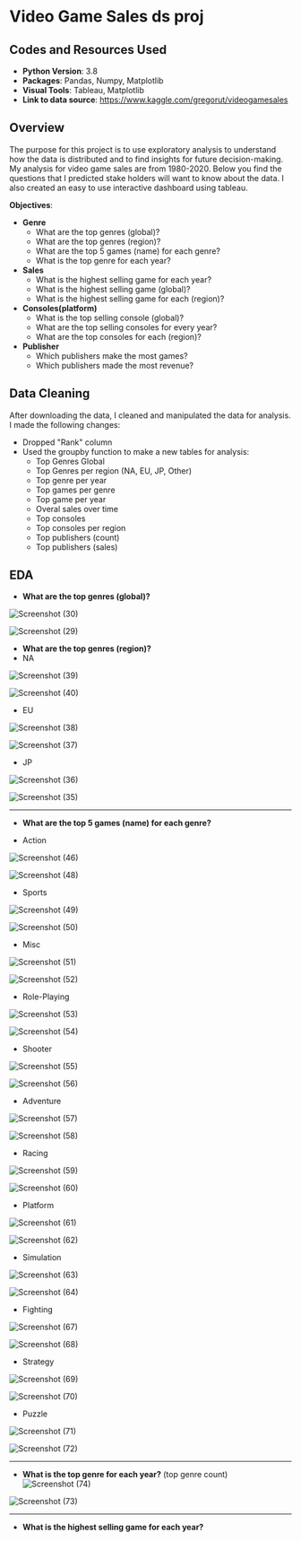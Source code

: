# Video Game Sales ds proj

## Codes and Resources Used
* **Python Version**: 3.8
* **Packages**: Pandas, Numpy, Matplotlib
* **Visual Tools**: Tableau, Matplotlib
* **Link to data source**: https://www.kaggle.com/gregorut/videogamesales

## Overview
The purpose for this project is to use exploratory analysis to understand how the data is distributed and to find insights for future decision-making. My analysis for video game sales are from 1980-2020. Below you find the questions that I predicted stake holders will want to know about the data. I also created an easy to use interactive dashboard using tableau.

**Objectives**:
* **Genre**
  * What are the top genres (global)?
  * What are the top genres (region)?
  * What are the top 5 games (name) for each genre?
  * What is the top genre for each year? 
* **Sales**
  * What is the highest selling game for each year?
  * What is the highest selling game (global)?
  * What is the highest selling game for each (region)?
* **Consoles(platform)**
  * What is the top selling console (global)?
  * What are the top selling consoles for every year?
  * What are the top consoles for each (region)?
* **Publisher**
  * Which publishers make the most games?
  * Which publishers made the most revenue?

## Data Cleaning
After downloading the data, I cleaned and manipulated the data for analysis. I made the following changes:

* Dropped "Rank" column
* Used the groupby function to make a new tables for analysis:
  * Top Genres Global
  * Top Genres per region (NA, EU, JP, Other)
  * Top genre per year
  * Top games per genre
  * Top game per year
  * Overal sales over time
  * Top consoles 
  * Top consoles per region
  * Top publishers (count)
  * Top publishers (sales)

## EDA
* **What are the top genres (global)?**

![Screenshot (30)](https://user-images.githubusercontent.com/91089401/146479116-631238b2-52e0-4893-8a54-a91bb653f548.png)

![Screenshot (29)](https://user-images.githubusercontent.com/91089401/146479087-838422a0-dd9b-41ea-9179-7880bf4ce653.png)

* **What are the top genres (region)?**
 * NA

![Screenshot (39)](https://user-images.githubusercontent.com/91089401/146479757-4c744767-1891-4f27-83d6-ca3e14beecb9.png)

![Screenshot (40)](https://user-images.githubusercontent.com/91089401/146479785-f951e8cf-d5be-4741-9e87-869452133a12.png)

* EU
 
 ![Screenshot (38)](https://user-images.githubusercontent.com/91089401/146479849-a9e5601c-e680-41e5-a265-42e14b23be87.png)
 
 ![Screenshot (37)](https://user-images.githubusercontent.com/91089401/146479822-fcd67674-dc30-4a6a-8430-201897a65b48.png)

* JP

![Screenshot (36)](https://user-images.githubusercontent.com/91089401/146479882-c58ca7ea-ef71-4091-b235-f859c65f05c0.png)

![Screenshot (35)](https://user-images.githubusercontent.com/91089401/146479897-08d521a5-3ab3-4e68-97fa-efdad41564e3.png)

_________________________________________________________________________________________________________________________________________________________________________________
* **What are the top 5 games (name) for each genre?**
 
 * Action

![Screenshot (46)](https://user-images.githubusercontent.com/91089401/146483774-cdd521c0-deb1-4c42-b08e-1f05a8a014c9.png)

![Screenshot (48)](https://user-images.githubusercontent.com/91089401/146483761-b18c9eff-38d1-42a7-9118-c79f4844eb15.png)

 * Sports

![Screenshot (49)](https://user-images.githubusercontent.com/91089401/146484132-46e65ee0-a914-445c-bc14-87629435fb15.png)

![Screenshot (50)](https://user-images.githubusercontent.com/91089401/146484148-740f9629-91b6-40eb-b872-558fc5e9e575.png)

* Misc

![Screenshot (51)](https://user-images.githubusercontent.com/91089401/146484295-e8597474-59a7-4852-ab4b-8cc40e0284b3.png)

![Screenshot (52)](https://user-images.githubusercontent.com/91089401/146484304-a84c5d34-9e0a-40a7-820d-7aaee57ef2fe.png)

* Role-Playing

![Screenshot (53)](https://user-images.githubusercontent.com/91089401/146484407-6417633b-223b-406d-b0c5-a5e0086db9e0.png)

![Screenshot (54)](https://user-images.githubusercontent.com/91089401/146484412-8655dfbd-f4c3-4d56-ac0f-06d710f8dd9d.png)

* Shooter

![Screenshot (55)](https://user-images.githubusercontent.com/91089401/146484546-e0cdf7b3-f837-4fac-9132-cbbc48f1602f.png)

![Screenshot (56)](https://user-images.githubusercontent.com/91089401/146484558-09abab40-c5e7-4b49-8ab1-6ea6e4dfe60c.png)

* Adventure

![Screenshot (57)](https://user-images.githubusercontent.com/91089401/146484665-71a509ae-8c26-40c6-8f52-4daad62438b7.png)

![Screenshot (58)](https://user-images.githubusercontent.com/91089401/146484675-2015d606-8f62-4cbf-83e4-251fcb961a31.png)

* Racing

![Screenshot (59)](https://user-images.githubusercontent.com/91089401/146484803-dde5f534-982d-4253-9c29-47846da7e31d.png)

![Screenshot (60)](https://user-images.githubusercontent.com/91089401/146484812-2d0f8595-29ae-4b47-86ec-46bbc1f45d63.png)

* Platform

![Screenshot (61)](https://user-images.githubusercontent.com/91089401/146484897-d1946aac-845b-4850-bf12-4d0bf370154f.png)

![Screenshot (62)](https://user-images.githubusercontent.com/91089401/146484909-5381c7a7-000b-4480-9223-99c01ca5a6ad.png)

* Simulation

![Screenshot (63)](https://user-images.githubusercontent.com/91089401/146485029-eb906f69-ea4e-43a2-9fd3-c534b7781ca9.png)

![Screenshot (64)](https://user-images.githubusercontent.com/91089401/146485044-a3018f55-c935-4487-a315-cee7e1f8d4ef.png)

* Fighting

![Screenshot (67)](https://user-images.githubusercontent.com/91089401/146485655-97f15c2d-f3f3-437b-8a15-641124271776.png)

![Screenshot (68)](https://user-images.githubusercontent.com/91089401/146485674-8be969fb-81f0-4a48-b21c-45a3a358f3eb.png)

* Strategy

![Screenshot (69)](https://user-images.githubusercontent.com/91089401/146485780-51329655-59a5-4cb0-b0b8-4be8fb7238b4.png)

![Screenshot (70)](https://user-images.githubusercontent.com/91089401/146485790-258639e9-9dd2-4146-9f86-521b2160ba23.png)

* Puzzle

![Screenshot (71)](https://user-images.githubusercontent.com/91089401/146485934-91e91b89-3014-4b3a-b929-21e8e51ab6b4.png)

![Screenshot (72)](https://user-images.githubusercontent.com/91089401/146485948-e32c4d59-1de4-4a50-bf61-a1e1510e8661.png)
_________________________________________________________________________________________________________________________________________________________________________________
* **What is the top genre for each year?**
(top genre count)
![Screenshot (74)](https://user-images.githubusercontent.com/91089401/146489261-7787b6c7-96ef-4ec4-91eb-6a436b694960.png)

![Screenshot (73)](https://user-images.githubusercontent.com/91089401/146489268-263f0e4d-b7ce-4fde-a799-d3692a261c9c.png)
_________________________________________________________________________________________________________________________________________________________________________________
* **What is the highest selling game for each year?**


